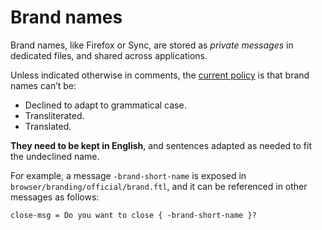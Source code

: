 # Brand names

Brand names, like Firefox or Sync, are stored as *private messages* in dedicated files, and shared across applications.

Unless indicated otherwise in comments, the [current policy](https://www.mozilla.org/styleguide/communications/translation/) is that brand names can’t be:
* Declined to adapt to grammatical case.
* Transliterated.
* Translated.

**They need to be kept in English**, and sentences adapted as needed to fit the undeclined name.

For example, a message `-brand-short-name` is exposed in `browser/branding/official/brand.ftl`, and it can be referenced in other messages as follows:

```PROPERTIES
close-msg = Do you want to close { -brand-short-name }?
```

